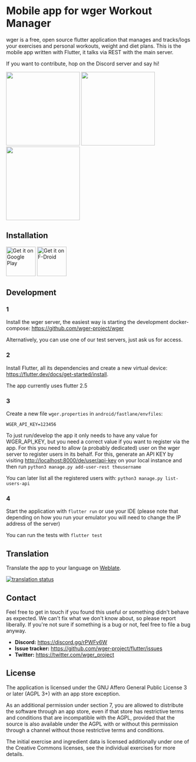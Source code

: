 # Mobile app for wger Workout Manager

wger is a free, open source flutter application that manages and tracks/logs
your exercises and personal workouts, weight and diet plans. This is the mobile
app written with Flutter, it talks via REST with the main server.

If you want to contribute, hop on the Discord server and say hi!


<p float="left">
<img src="https://github.com/wger-project/flutter/blob/master/android/fastlane/metadata/android/en-US/images/phoneScreenshots/01%20-%20workout%20plan.png?raw=true" width="200" />

<img src="https://github.com/wger-project/flutter/blob/master/android/fastlane/metadata/android/en-US/images/phoneScreenshots/02%20-%20workout%20log.png?raw=true" width="200" />

<img src="https://github.com/wger-project/flutter/blob/master/android/fastlane/metadata/android/en-US/images/phoneScreenshots/04%20-%20nutritional%20plan.png?raw=true" width="200" />
</p>

## Installation
[<img src="https://play.google.com/intl/en_us/badges/images/generic/en-play-badge.png"
      alt="Get it on Google Play"
      height="80">](https://play.google.com/store/apps/details?id=de.wger.flutter)
[<img src="https://fdroid.gitlab.io/artwork/badge/get-it-on.png"
     alt="Get it on F-Droid"
     height="80">](https://f-droid.org/packages/de.wger.flutter/)

## Development

### 1
Install the wger server, the easiest way is starting the development docker-compose:
<https://github.com/wger-project/wger>

Alternatively, you can use one of our test servers, just ask us for access.

### 2
Install Flutter, all its dependencies and create a new virtual device: 
<https://flutter.dev/docs/get-started/install>.

The app currently uses flutter 2.5

### 3
Create a new file ``wger.properties`` in ``android/fastlane/envfiles``:

```properties
WGER_API_KEY=123456
```

To just run/develop the app it only needs to have any value for WGER_API_KEY, but
you need a correct value if you want to register via the app. For this you need
to allow (a probably dedicated) user on the wger server to register users in its
behalf. For this, generate an API KEY by visiting <http://localhost:8000/de/user/api-key>
on your local instance and then run ``python3 manage.py add-user-rest theusername``

You can later list all the registered users with: ``python3 manage.py list-users-api``  


### 4
Start the application with ``flutter run`` or use your IDE
(please note that depending on how you run your emulator you will need to change the
IP address of the server)

You can run the tests with ``flutter test``

## Translation
Translate the app to your language on  [Weblate](https://hosted.weblate.org/engage/wger/).

[![translation status](https://hosted.weblate.org/widgets/wger/-/mobile/multi-blue.svg)](https://hosted.weblate.org/engage/wger/)

## Contact

Feel free to get in touch if you found this useful or something  didn't behave
as expected. We can't fix what we don't know about, so please report liberally.
If you're not sure if something is a bug or not, feel free to file a bug anyway.

* **Discord:** <https://discord.gg/rPWFv6W>
* **Issue tracker:** <https://github.com/wger-project/flutter/issues>
* **Twitter:** <https://twitter.com/wger_project>

## License

The application is licensed under the GNU Affero General Public License 3 or later
(AGPL 3+) with an app store exception.

As an additional permission under section 7, you are allowed to distribute the
software through an app store, even if that store has restrictive terms and
conditions that are incompatible with the AGPL, provided that the source is also
available under the AGPL with or without this permission through a channel without
those restrictive terms and conditions.


The initial exercise and ingredient data is licensed additionally under one of
the Creative Commons licenses, see the individual exercises for more details.
